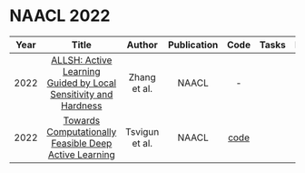 # NAACL 2022

| Year |                                                       Title                                                       |   Author    | Publication | Code | Tasks | Notes | Datasets| Notions |
|:----:|:-----------------------------------------------------------------------------------------------------------------:|:-----------:|:-----------:|:----:|:----:|:-----:|:-----:|:-----:|
| 2022 | [ALLSH: Active Learning Guided by Local Sensitivity and Hardness](https://aclanthology.org/2022.findings-naacl.99/) |  Zhang et al.  |    NAACL    |                             -                             |      |       |
| 2022 |      [Towards Computationally Feasible Deep Active Learning](https://aclanthology.org/2022.findings-naacl.90/)      | Tsvigun et al. |    NAACL    | [code](https://github.com/airi-institute/al_nlp_feasible) |      |       |
